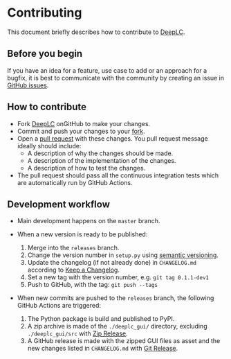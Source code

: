 # Contributing

This document briefly describes how to contribute to
[DeepLC](https://github.com/HUPO-PSI/SpectralLibraryFormat).

## Before you begin

If you have an idea for a feature, use case to add or an approach for a bugfix,
it is best to communicate with the community by creating an issue in
[GitHub issues](https://github.com/HUPO-PSI/SpectralLibraryFormat/issues).

## How to contribute

- Fork [DeepLC](https://github.com/HUPO-PSI/SpectralLibraryFormat) onGitHub to make your changes.
- Commit and push your changes to your
[fork](https://help.github.com/articles/pushing-to-a-remote/).
- Open a
[pull request](https://help.github.com/articles/creating-a-pull-request/)
with these changes. You pull request message ideally should include:
   - A description of why the changes should be made.
   - A description of the implementation of the changes.
   - A description of how to test the changes.
- The pull request should pass all the continuous integration tests which are
  automatically run by GitHub Actions.


## Development workflow

- Main development happens on the `master` branch.

- When a new version is ready to be published:

    1. Merge into the `releases` branch.
    2. Change the version number in `setup.py` using [semantic versioning](https://semver.org/).
    3. Update the changelog (if not already done) in `CHANGELOG.md` according to [Keep a Changelog](https://keepachangelog.com/en/1.0.0/).
    4. Set a new tag with the version number, e.g. `git tag 0.1.1-dev1`
    4. Push to GitHub, with the tag: `git push --tags`

- When new commits are pushed to the `releases` branch, the following GitHub Actions are triggered:

    1. The Python package is build and published to PyPI.
    2. A zip archive is made of the `./deeplc_gui/` directory, excluding `./deeplc_gui/src` with [Zip Release](https://github.com/marketplace/actions/zip-release).
    3. A GitHub release is made with the zipped GUI files as asset and the new changes listed in `CHANGELOG.md` with [Git Release](https://github.com/marketplace/actions/git-release).

